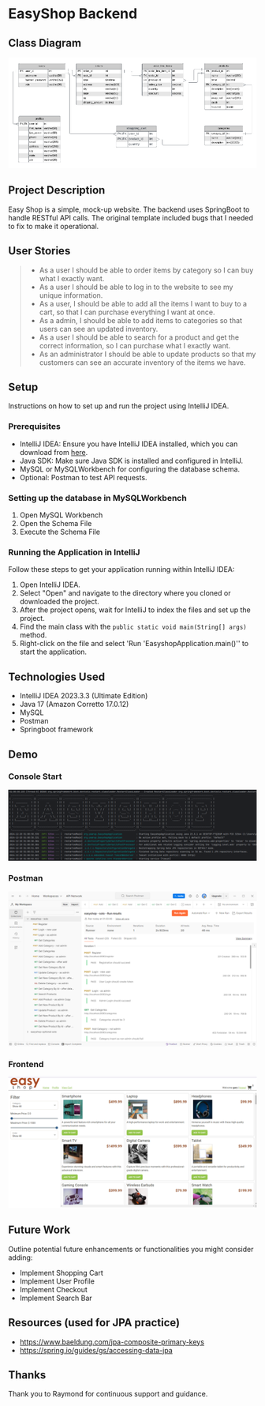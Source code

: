 # EasyShop Backend

## Class Diagram
![Class Diagram](imgs/class_diagram.PNG)

## Project Description
Easy Shop is a simple, mock-up website. The backend uses SpringBoot to handle RESTful API calls. The original template included bugs that I needed to fix to make it operational.

## User Stories
> - As a user I should be able to order items by category so I can buy what I exactly want.
> - As a user I should be able to log in to the website to see my unique information.
> - As a user, I should be able to add all the items I want to buy to a cart, so that I can purchase everything I want at once.
> - As a admin, I should be able to add items to categories so that users can see an updated inventory.
> - As a user I should be able to search for a product and get the correct information, so I can purchase what I exactly want.
> - As an administrator I should be able to update products so that my customers can see an accurate inventory of the items we have.

## Setup

Instructions on how to set up and run the project using IntelliJ IDEA.

### Prerequisites

- IntelliJ IDEA: Ensure you have IntelliJ IDEA installed, which you can download from [here](https://www.jetbrains.com/idea/download/).
- Java SDK: Make sure Java SDK is installed and configured in IntelliJ.
- MySQL or MySQLWorkbench for configuring the database schema.
- Optional: Postman to test API requests.

### Setting up the database in MySQLWorkbench
1. Open MySQL Workbench
2. Open the Schema File
3. Execute the Schema File

### Running the Application in IntelliJ

Follow these steps to get your application running within IntelliJ IDEA:

1. Open IntelliJ IDEA.
2. Select "Open" and navigate to the directory where you cloned or downloaded the project.
3. After the project opens, wait for IntelliJ to index the files and set up the project.
4. Find the main class with the `public static void main(String[] args)` method.
5. Right-click on the file and select 'Run 'EasyshopApplication.main()'' to start the application.

## Technologies Used

- IntelliJ IDEA 2023.3.3 (Ultimate Edition)
- Java 17 (Amazon Corretto 17.0.12)
- MySQL
- Postman
- Springboot framework

## Demo
### Console Start
![Springboot](imgs/consoleStart.PNG)

### Postman
![Postman](imgs/Postman.PNG)

### Frontend
![Frontend](imgs/website.PNG)
## Future Work

Outline potential future enhancements or functionalities you might consider adding:

- Implement Shopping Cart
- Implement User Profile
- Implement Checkout
- Implement Search Bar

## Resources (used for JPA practice)
- https://www.baeldung.com/jpa-composite-primary-keys
- https://spring.io/guides/gs/accessing-data-jpa

## Thanks
Thank you to Raymond for continuous support and guidance.

